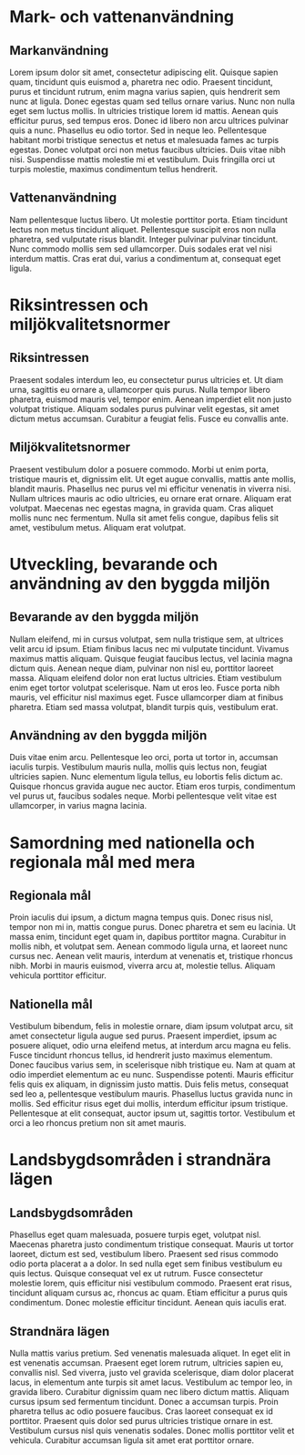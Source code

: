 # Mark- och vattenanvändning
## Markanvändning
Lorem ipsum dolor sit amet, consectetur adipiscing elit. Quisque sapien quam, tincidunt quis euismod a, pharetra nec odio. Praesent tincidunt, purus et tincidunt rutrum, enim magna varius sapien, quis hendrerit sem nunc at ligula. Donec egestas quam sed tellus ornare varius. Nunc non nulla eget sem luctus mollis. In ultricies tristique lorem id mattis. Aenean quis efficitur purus, sed tempus eros. Donec id libero non arcu ultrices pulvinar quis a nunc. Phasellus eu odio tortor. Sed in neque leo. Pellentesque habitant morbi tristique senectus et netus et malesuada fames ac turpis egestas. Donec volutpat orci non metus faucibus ultricies. Duis vitae nibh nisi. Suspendisse mattis molestie mi et vestibulum. Duis fringilla orci ut turpis molestie, maximus condimentum tellus hendrerit.
## Vattenanvändning
Nam pellentesque luctus libero. Ut molestie porttitor porta. Etiam tincidunt lectus non metus tincidunt aliquet. Pellentesque suscipit eros non nulla pharetra, sed vulputate risus blandit. Integer pulvinar pulvinar tincidunt. Nunc commodo mollis sem sed ullamcorper. Duis sodales erat vel nisi interdum mattis. Cras erat dui, varius a condimentum at, consequat eget ligula.
# Riksintressen och miljökvalitetsnormer
## Riksintressen
Praesent sodales interdum leo, eu consectetur purus ultricies et. Ut diam urna, sagittis eu ornare a, ullamcorper quis purus. Nulla tempor libero pharetra, euismod mauris vel, tempor enim. Aenean imperdiet elit non justo volutpat tristique. Aliquam sodales purus pulvinar velit egestas, sit amet dictum metus accumsan. Curabitur a feugiat felis. Fusce eu convallis ante.
## Miljökvalitetsnormer
Praesent vestibulum dolor a posuere commodo. Morbi ut enim porta, tristique mauris et, dignissim elit. Ut eget augue convallis, mattis ante mollis, blandit mauris. Phasellus nec purus vel mi efficitur venenatis in viverra nisi. Nullam ultrices mauris ac odio ultricies, eu ornare erat ornare. Aliquam erat volutpat. Maecenas nec egestas magna, in gravida quam. Cras aliquet mollis nunc nec fermentum. Nulla sit amet felis congue, dapibus felis sit amet, vestibulum metus. Aliquam erat volutpat.
# Utveckling, bevarande och användning av den byggda miljön
## Bevarande av den byggda miljön
Nullam eleifend, mi in cursus volutpat, sem nulla tristique sem, at ultrices velit arcu id ipsum. Etiam finibus lacus nec mi vulputate tincidunt. Vivamus maximus mattis aliquam. Quisque feugiat faucibus lectus, vel lacinia magna dictum quis. Aenean neque diam, pulvinar non nisl eu, porttitor laoreet massa. Aliquam eleifend dolor non erat luctus ultricies. Etiam vestibulum enim eget tortor volutpat scelerisque. Nam ut eros leo. Fusce porta nibh mauris, vel efficitur nisl maximus eget. Fusce ullamcorper diam at finibus pharetra. Etiam sed massa volutpat, blandit turpis quis, vestibulum erat.
## Användning av den byggda miljön
Duis vitae enim arcu. Pellentesque leo orci, porta ut tortor in, accumsan iaculis turpis. Vestibulum mauris nulla, mollis quis lectus non, feugiat ultricies sapien. Nunc elementum ligula tellus, eu lobortis felis dictum ac. Quisque rhoncus gravida augue nec auctor. Etiam eros turpis, condimentum vel purus ut, faucibus sodales neque. Morbi pellentesque velit vitae est ullamcorper, in varius magna lacinia.
# Samordning med nationella och regionala mål med mera
## Regionala mål
Proin iaculis dui ipsum, a dictum magna tempus quis. Donec risus nisl, tempor non mi in, mattis congue purus. Donec pharetra et sem eu lacinia. Ut massa enim, tincidunt eget quam in, dapibus porttitor magna. Curabitur in mollis nibh, et volutpat sem. Aenean commodo ligula urna, et laoreet nunc cursus nec. Aenean velit mauris, interdum at venenatis et, tristique rhoncus nibh. Morbi in mauris euismod, viverra arcu at, molestie tellus. Aliquam vehicula porttitor efficitur.
## Nationella mål
Vestibulum bibendum, felis in molestie ornare, diam ipsum volutpat arcu, sit amet consectetur ligula augue sed purus. Praesent imperdiet, ipsum ac posuere aliquet, odio urna eleifend metus, at interdum arcu magna eu felis. Fusce tincidunt rhoncus tellus, id hendrerit justo maximus elementum. Donec faucibus varius sem, in scelerisque nibh tristique eu. Nam at quam at odio imperdiet elementum ac eu nunc. Suspendisse potenti. Mauris efficitur felis quis ex aliquam, in dignissim justo mattis. Duis felis metus, consequat sed leo a, pellentesque vestibulum mauris. Phasellus luctus gravida nunc in mollis. Sed efficitur risus eget dui mollis, interdum efficitur ipsum tristique. Pellentesque at elit consequat, auctor ipsum ut, sagittis tortor. Vestibulum et orci a leo rhoncus pretium non sit amet mauris.
# Landsbygdsområden i strandnära lägen
## Landsbygdsområden
Phasellus eget quam malesuada, posuere turpis eget, volutpat nisl. Maecenas pharetra justo condimentum tristique consequat. Mauris ut tortor laoreet, dictum est sed, vestibulum libero. Praesent sed risus commodo odio porta placerat a a dolor. In sed nulla eget sem finibus vestibulum eu quis lectus. Quisque consequat vel ex ut rutrum. Fusce consectetur molestie lorem, quis efficitur nisi vestibulum commodo. Praesent erat risus, tincidunt aliquam cursus ac, rhoncus ac quam. Etiam efficitur a purus quis condimentum. Donec molestie efficitur tincidunt. Aenean quis iaculis erat.
## Strandnära lägen
Nulla mattis varius pretium. Sed venenatis malesuada aliquet. In eget elit in est venenatis accumsan. Praesent eget lorem rutrum, ultricies sapien eu, convallis nisl. Sed viverra, justo vel gravida scelerisque, diam dolor placerat lacus, in elementum ante turpis sit amet lacus. Vestibulum ac tempor leo, in gravida libero. Curabitur dignissim quam nec libero dictum mattis. Aliquam cursus ipsum sed fermentum tincidunt. Donec a accumsan turpis. Proin pharetra tellus ac odio posuere faucibus. Cras laoreet consequat ex id porttitor. Praesent quis dolor sed purus ultricies tristique ornare in est. Vestibulum cursus nisl quis venenatis sodales. Donec mollis porttitor velit et vehicula. Curabitur accumsan ligula sit amet erat porttitor ornare.